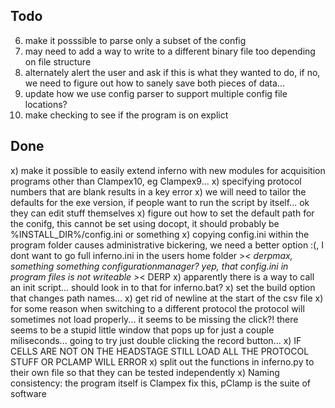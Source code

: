 Todo
----
6) make it posssible to parse only a subset of the config
8) may need to add a way to write to a different binary file too depending on file structure
9) alternately alert the user and ask if this is what they wanted to do, if no, we need to figure out how to sanely save both pieces of data...
10) update how we use config parser to support multiple config file locations?
11) make checking to see if the program is on explict


Done
----
x) make it possible to easily extend inferno with new modules for acquisition programs other than Clampex10, eg Clampex9...
x) specifying protocol numbers that are blank results in a key error
x) we will need to tailor the defaults for the exe version, if people want to run the script by itself... ok they can edit stuff themselves
x) figure out how to set the default path for the conifg, this cannot be set using docopt, it should probably be %INSTALL_DIR%/config.ini or something
x) copying config.ini within the program folder causes administrative bickering, we need a better option :(, I dont want to go full inferno.ini in the users home folder >_< derpmax, something something configurationmanager? yep, that config.ini in program files is not writeable >_< DERP
x) apparently there is a way to call an init script... should look in to that for inferno.bat?
x) set the build option that changes path names...
x) get rid of newline at the start of the csv file
x) for some reason when switching to a different protocol the protocol will sometimes not load properly... it seems to be missing the click?! there seems to be a stupid little window that pops up for just a couple miliseconds... going to try just double clicking the record button...
x) IF CELLS ARE NOT ON THE HEADSTAGE STILL LOAD ALL THE PROTOCOL STUFF OR PCLAMP WILL ERROR
x) split out the functions in inferno.py to their own file so that they can be tested independently
x) Naming consistency: the program itself is Clampex fix this, pClamp is the suite of software
